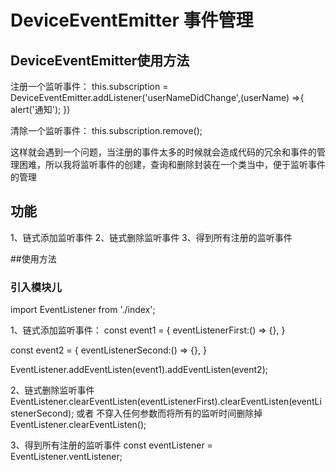 # DeviceEventEmitter 事件管理

## DeviceEventEmitter使用方法

注册一个监听事件：
this.subscription = DeviceEventEmitter.addListener('userNameDidChange',(userName) =>{
    alert('通知');
})

清除一个监听事件：
this.subscription.remove();

这样就会遇到一个问题，当注册的事件太多的时候就会造成代码的冗余和事件的管理困难，所以我将监听事件的创建，查询和删除封装在一个类当中，便于监听事件的管理

## 功能

1、链式添加监听事件
2、链式删除监听事件
3、得到所有注册的监听事件

##使用方法

### 引入模块儿

import EventListener from './index';

1、链式添加监听事件：
const event1 = {
    eventListenerFirst:() => {},
}

const event2 = {
    eventListenerSecond:() => {},
}

EventListener.addEventListen(event1).addEventListen(event2);

2、链式删除监听事件
EventListener.clearEventListen(eventListenerFirst).clearEventListen(eventListenerSecond);
或者 不穿入任何参数而将所有的监听时间删除掉
EventListener.clearEventListen();

3、得到所有注册的监听事件
const eventListener = EventListener.ventListener;